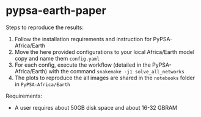 # pypsa-earth-paper

Steps to reproduce the results:
1. Follow the installation requirements and instruction for PyPSA-Africa/Earth
2. Move the here provided configurations to your local Africa/Earth model copy and name them `config.yaml`
3. For each config, execute the workflow (detailed in the PyPSA-Africa/Earth) with the command `snakemake -j1 solve_all_networks`
4. The plots to reproduce the all images are shared in the `notebooks` folder in `PyPSA-Africa/Earth`

Requirements:
- A user requires about 50GB disk space and about 16-32 GBRAM
